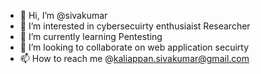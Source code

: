 - 👋 Hi, I’m @sivakumar
- 👀 I’m interested in cybersecuirty enthusiaist Researcher
- 🌱 I’m currently learning Pentesting 
- 💞️ I’m looking to collaborate on web application secuirty
- 📫 How to reach me @kaliappan.sivakumar@gmail.com

<!---
ksivasoft1979/ksivasoft1979 is a ✨ special ✨ repository because its `README.md` (this file) appears on your GitHub profile.
You can click the Preview link to take a look at your changes.
--->
